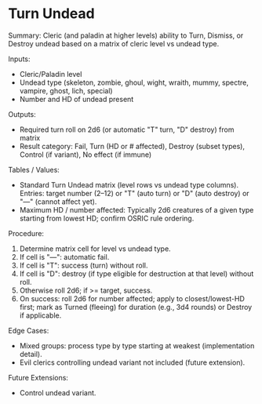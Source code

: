 # Turn Undead

Summary: Cleric (and paladin at higher levels) ability to Turn, Dismiss, or Destroy undead based on a matrix of cleric level vs undead type.

Inputs:
- Cleric/Paladin level
- Undead type (skeleton, zombie, ghoul, wight, wraith, mummy, spectre, vampire, ghost, lich, special)
- Number and HD of undead present

Outputs:
- Required turn roll on 2d6 (or automatic "T" turn, "D" destroy) from matrix
- Result category: Fail, Turn (HD or # affected), Destroy (subset types), Control (if variant), No effect (if immune)

Tables / Values:
- Standard Turn Undead matrix (level rows vs undead type columns). Entries: target number (2–12) or "T" (auto turn) or "D" (auto destroy) or "—" (cannot affect yet).
- Maximum HD / number affected: Typically 2d6 creatures of a given type starting from lowest HD; confirm OSRIC rule ordering.

Procedure:
1. Determine matrix cell for level vs undead type.
2. If cell is "—": automatic fail.
3. If cell is "T": success (turn) without roll.
4. If cell is "D": destroy (if type eligible for destruction at that level) without roll.
5. Otherwise roll 2d6; if >= target, success.
6. On success: roll 2d6 for number affected; apply to closest/lowest-HD first; mark as Turned (fleeing) for duration (e.g., 3d4 rounds) or Destroy if applicable.

Edge Cases:
- Mixed groups: process type by type starting at weakest (implementation detail).
- Evil clerics controlling undead variant not included (future extension).

Future Extensions:
- Control undead variant.

